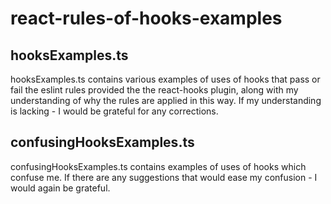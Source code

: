 # react-rules-of-hooks-examples

## hooksExamples.ts
hooksExamples.ts contains various examples of uses of hooks that pass or fail the eslint rules provided the the react-hooks plugin, along with my understanding of why the rules are applied in this way.  If my understanding is lacking - I would be grateful for any corrections.

## confusingHooksExamples.ts
confusingHooksExamples.ts contains examples of uses of hooks which confuse me. If there are any suggestions that would ease my confusion -  I would again be grateful. 
